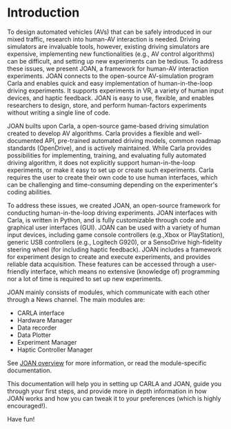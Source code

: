 # Introduction

To design automated vehicles (AVs) that can be safely introduced in our mixed traffic, research into human-AV interaction is needed. Driving simulators are invaluable tools, however, existing driving simulators are expensive, implementing new functionalities (e.g., AV control algorithms) can be difficult, and setting up new experiments can be tedious. To address these issues, we present JOAN, a framework for human-AV interaction experiments. JOAN connects to the open-source AV-simulation program Carla and enables quick and easy implementation of human-in-the-loop driving experiments. It supports experiments in VR, a variety of human input devices, and haptic feedback. JOAN is easy to use, flexible, and enables researchers to design, store, and perform human-factors experiments without writing a single line of code.

JOAN builts upon Carla, a open-source game-based driving simulation created to develop AV algorithms. Carla provides a flexible and well-documented API, pre-trained automated driving models, common roadmap standards (OpenDrive), and is actively maintained. While Carla provides possibilities for implementing, training, and evaluating fully automated driving algorithm, it does not explicitly support human-in-the-loop experiments, or make it easy to set up or create such experiments. Carla requires the user to create their own code to use human interfaces, which can be challenging and time-consuming depending on the experimenter's coding abilities.

To address these issues, we created JOAN, an open-source framework for conducting human-in-the-loop driving experiments. JOAN interfaces with Carla, is written in Python, and is fully customizable through code and graphical user interfaces (GUI). JOAN can be used with a variety of human input devices, including game console controllers (e.g.,Xbox or PlayStation), generic USB controllers (e.g., Logitech G920), or a SensoDrive high-fidelity steering wheel (for including haptic feedback). JOAN includes a framework for experiment design to create and execute experiments, and provides reliable data acquisition. These features can be accessed through a user-friendly interface, which means no extensive (knowledge of) programming nor a lot of time is required to set up new experiments.

JOAN mainly consists of modules, which communicate with each other through a News channel. The main modules are:

- CARLA interface
- Hardware Manager
- Data recorder
- Data Plotter
- Experiment Manager
- Haptic Controller Manager

See [JOAN overview](firststeps-joan-overview.md) for more information, or read the module-specific documentation.

This documentation will help you in setting up CARLA and JOAN, guide you through your first steps, and provide more in depth information in how JOAN works and how you can tweak it to your preferences (which is highly encouraged!).

Have fun!

